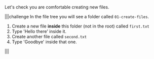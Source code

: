 Let's check you are comfortable creating new files.

|||challenge
In the file tree you will see a folder called `01-create-files`.

1. Create a new file **inside** this folder (not in the root) called `first.txt`
1. Type 'Hello there' inside it.
1. Create another file called `second.txt`
1. Type 'Goodbye' inside that one.

|||

